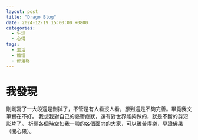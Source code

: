 ```yaml
---
layout: post
title: "Drago Blog"
date: 2024-12-19 15:00:00 +0800
categories: 
  - 生活
  - 心得
tags: 
  - 生活
  - 體悟
  - 部落格
---
```


# 我發現 

剛剛寫了一大段還是刪掉了，不管是有人看沒人看，想到還是不夠完善。畢竟我文筆實在不好。
我想我對自己的憂鬱症狀，還有對世界能夠做的，就是不斷的剪短影片了。
祈願各個時空如我一般的各個面向的大家，可以離苦得樂，早證佛果（開心果）。
